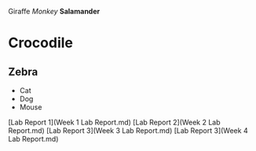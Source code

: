 Giraffe
*Monkey*
**Salamander**
# Crocodile
## Zebra
- Cat
- Dog
- Mouse

[Lab Report 1](Week 1 Lab Report.md)
[Lab Report 2](Week 2 Lab Report.md)
[Lab Report 3](Week 3 Lab Report.md)
[Lab Report 3](Week 4 Lab Report.md)
